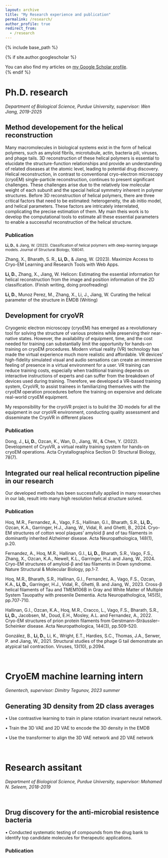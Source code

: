 ```yaml
---
layout: archive
title: "My Research experience and publication"
permalink: /research/
author_profile: true
redirect_from:
  - /research
---
```


{% include base_path %}

{% if site.author.googlescholar %}
  <div class="wordwrap">You can also find my articles on <a href="{{site.author.googlescholar}}">my Google Scholar profile</a>.</div>
{% endif %}

<br/>

# Ph.D. research
_Department of Biological Science, Purdue University, supervisor: Wen Jiang, 2019-2025_


## Method developement for the helical reconstruction

Many macromolecules in biological systems exist in the form of helical polymers, such as amyloid fibrils, microtubule, actin, bacteria pili, viruses, and phage tails. 3D reconstruction of these helical polymers is essential to elucidate the structure-function relationships and provide an understanding of related diseases at the atomic level, leading to potential drug discovery. Helical reconstruction, in contrast to conventional cryo-electron microscopy (cryoEM) single-particle reconstruction, continues to present significant challenges. These challenges arise due to the relatively low molecular weight of each subunit and the special helical symmetry inherent in polymer structures. Before 3D reconstruction of helical polymers, there are three critical factors that need to be estimated: heterogeneity, the ab initio model, and helical parameters. These factors are intricately interrelated, complicating the precise estimation of them. My main theis work is to develop the computational tools to estimate all these essential parameters to enable a successful reconstruction of the helical structure. 
  
### Publication




<small> **Li, D.**, & Jiang, W. (2023). Classification of helical polymers with deep-learning language models. Journal of Structural Biology, 108041.​ </small>

Zhang, X., Bharath, S. R., **Li, D.**, & Jiang, W. (2023). Maximize Access to Cryo-EM Learning and Research Tools with Web Apps.

**Li, D.**, Zhang, X., Jiang, W. Helicon: Estimating the essential information for helical reconstruction from the image and position information of the 2D classification.  (Finish writing, doing proofreading)​

**Li, D.**,  Munoz Perez, M., Zhang, X., Li, J., Jiang, W. Curating the helical parameter of the structure in EMDB (Writing)


  
## Development for cryoVR

Cryogenic electron microscopy (cryoEM) has emerged as a revolutionary tool for solving the structure of various proteins while preserving their near-native states. However, the availability of equipment, time, and the cost needed for training can substantially limit the opportunity for hands-on training on cryoEM procedures. Modern virtual reality (VR) technology has made the virtual experience much more realistic and affordable. VR devices’ high-fidelity simulated visual and audio sensations can create an immersive feeling of presence in a virtual environment for a user. VR training can reduce training costs, especially when traditional training depends on interactive instructions of experts and can suffer from the breakdown of devices used during training. Therefore, we developed a VR-based training system, CryoVR, to assist trainees in familiarizing themselves with the cryoEM operation procedures before the training on expensive and delicate real-world cryoEM equipment. 

My responsibility for the cryoVR project is to build the 3D models for all the equipment in our cryoVR environment, conducting quality assessment and disseminate the CryoVR in different places
  
### Publication

Dong, J., **Li, D.**, Ozcan, K., Wan, D., Jiang, W., & Chen, Y. (2022). Development of CryoVR, a virtual reality training system for hands-on cryoEM operations. Acta Crystallographica Section D: Structural Biology, 78(7).
  
## Integrated our real helical recontruction pipeline in our research

Our developed methods has been successfully applied in many researches in our lab, result into many high resolution helical structure solved. 

### Publication

Hoq, M.R., Fernandez, A., Vago, F.S., Hallinan, G.I., Bharath, S.R., **Li, D.,** Ozcan, K.A., Garringer, H.J., Jiang, W., Vidal, R. and Ghetti, B., 2024. Cryo-EM structures of cotton wool plaques’ amyloid β and of tau filaments in dominantly inherited Alzheimer disease. Acta Neuropathologica, 148(1), p.20.​

Fernandez, A., Hoq, M.R., Hallinan, G.I., **Li, D.,** Bharath, S.R., Vago, F.S., Zhang, X., Ozcan, K.A., Newell, K.L., Garringer, H.J. and Jiang, W., 2024. Cryo-EM structures of amyloid-β and tau filaments in Down syndrome. Nature Structural & Molecular Biology, pp.1-7.​

Hoq, M.R., Bharath, S.R., Hallinan, G.I., Fernandez, A., Vago, F.S., Ozcan, K.A., **Li, D.,** Garringer, H.J., Vidal, R., Ghetti, B. and Jiang, W., 2023. Cross-β helical filaments of Tau and TMEM106B in Gray and White Matter of Multiple System Tauopathy with presenile Dementia. Acta Neuropathologica, 145(5), pp.707-710.​

Hallinan, G.I., Ozcan, K.A., Hoq, M.R., Cracco, L., Vago, F.S., Bharath, S.R., **Li, D.,** Jacobsen, M., Doud, E.H., Mosley, A.L. and Fernandez, A., 2022. Cryo-EM structures of prion protein filaments from Gerstmann–Sträussler–Scheinker disease. Acta Neuropathologica, 144(3), pp.509-520.​

González, B., **Li, D.,** Li, K., Wright, E.T., Hardies, S.C., Thomas, J.A., Serwer, P. and Jiang, W., 2021. Structural studies of the phage G tail demonstrate an atypical tail contraction. Viruses, 13(10), p.2094.

<br/>

# CryoEM machine learning intern
_Genentech, supervisor: Dimitry Tegunov, 2023 summer_


## Generating 3D density from 2D class averages

• Use contrastive learning to train in plane rotation invariant neural network.

• Train the 3D VAE and 2D VAE to encode the 3D density in the EMDB

• Use the transformer to align the 3D VAE network and 2D VAE network

<br/>


# Research assitant 
_Department of Biological Science, Purdue University, supervisor: Mohamed N. Seleem, 2018-2019_

<br/>

## Drug discovery for the anti-microbial resistence bacteria

• Conducted systematic testing of compounds from the drug bank to identify top candidate molecules for
therapeutic applications.

### Publication


